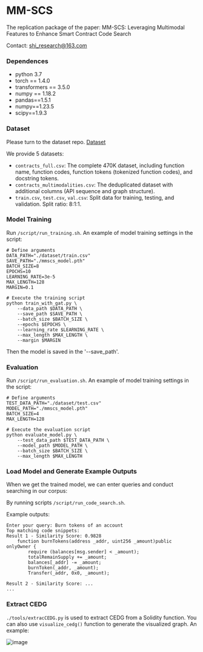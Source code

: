 # MM-SCS
The replication package of the paper: MM-SCS: Leveraging Multimodal Features to Enhance Smart Contract Code Search


Contact: shi_research@163.com
### Dependences
- python 3.7
- torch == 1.4.0
- transformers == 3.5.0
- numpy == 1.18.2
- pandas==1.5.1
- numpy==1.23.5
- scipy==1.9.3
### Dataset
Please turn to the dataset repo. [Dataset](https://drive.google.com/drive/folders/1_sSYZeq8blsqrtVMuZhZdhWes_omFgNH?usp=drive_link)


We provide 5 datasets:


- `contracts_full.csv`: The complete 470K dataset, including function name, function codes, function tokens (tokenized function codes), and docstring tokens.
- `contracts_multimodalities.csv`: The deduplicated dataset with additional columns (API sequence and graph structure).
- `train.csv`, `test.csv`, `val.csv`: Split data for training, testing, and validation. Split ratio: 8:1:1.

### Model Training
Run `/script/run_training.sh`.
An example of model training settings in the script:
```
# Define arguments
DATA_PATH="./dataset/train.csv"
SAVE_PATH="./mmscs_model.pth"
BATCH_SIZE=8
EPOCHS=10
LEARNING_RATE=3e-5
MAX_LENGTH=128
MARGIN=0.1

# Execute the training script
python train_with_gat.py \
    --data_path $DATA_PATH \
    --save_path $SAVE_PATH \
    --batch_size $BATCH_SIZE \
    --epochs $EPOCHS \
    --learning_rate $LEARNING_RATE \
    --max_length $MAX_LENGTH \
    --margin $MARGIN
```
Then the model is saved in the '--save_path'.
### Evaluation
Run `/script/run_evaluation.sh`.
An example of model training settings in the script:
```
# Define arguments
TEST_DATA_PATH="./dataset/test.csv"
MODEL_PATH="./mmscs_model.pth"
BATCH_SIZE=4
MAX_LENGTH=128

# Execute the evaluation script
python evaluate_model.py \
    --test_data_path $TEST_DATA_PATH \
    --model_path $MODEL_PATH \
    --batch_size $BATCH_SIZE \
    --max_length $MAX_LENGTH

```
### Load Model and Generate Example Outputs
When we get the trained model, we can enter queries and conduct searching in our corpus:

By running scripts `/script/run_code_search.sh`.

Example outputs:
```
Enter your query: Burn tokens of an account
Top matching code snippets:
Result 1 - Similarity Score: 0.9828
    function burnTokens(address _addr, uint256 _amount)public onlyOwner {
        require (balances[msg.sender] < _amount);               
        totalRemainSupply += _amount;                           
        balances[_addr] -= _amount;                             
        burnToken(_addr, _amount);                              
        Transfer(_addr, 0x0, _amount);  

Result 2 - Similarity Score: ...
...
```
### Extract CEDG
`./tools/extracCEDG.py` is used to extract CEDG from a Solidity function. You can also use `visualize_cedg()` function to generate the visualized graph. An example:

![image](https://github.com/user-attachments/assets/8281dddd-b10b-470e-acac-d0311511f858)
